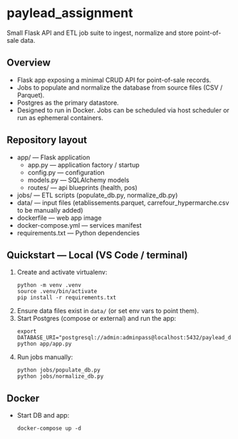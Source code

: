 # paylead_assignment

Small Flask API and ETL job suite to ingest, normalize and store point-of-sale data.

## Overview
- Flask app exposing a minimal CRUD API for point-of-sale records.
- Jobs to populate and normalize the database from source files (CSV / Parquet).
- Postgres as the primary datastore.
- Designed to run in Docker. Jobs can be scheduled via host scheduler or run as ephemeral containers.

## Repository layout
- app/ — Flask application
  - app.py — application factory / startup
  - config.py — configuration
  - models.py — SQLAlchemy models
  - routes/ — api blueprints (health, pos)
- jobs/ — ETL scripts (populate_db.py, normalize_db.py)
- data/ — input files (etablissements.parquet, carrefour_hypermarche.csv to be manually added)
- dockerfile — web app image
- docker-compose.yml — services manifest
- requirements.txt — Python dependencies

## Quickstart — Local (VS Code / terminal)
1. Create and activate virtualenv:
   ```
   python -m venv .venv
   source .venv/bin/activate
   pip install -r requirements.txt
   ```
2. Ensure data files exist in `data/` (or set env vars to point them).
3. Start Postgres (compose or external) and run the app:
   ```
   export DATABASE_URI="postgresql://admin:adminpass@localhost:5432/paylead_db"
   python app/app.py
   ```
4. Run jobs manually:
   ```
   python jobs/populate_db.py
   python jobs/normalize_db.py
   ```

## Docker
- Start DB and app:
  ```
  docker-compose up -d 
  ```
